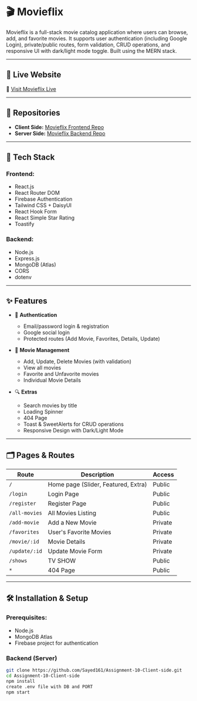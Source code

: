 # 🎬 Movieflix

Movieflix is a full-stack movie catalog application where users can browse, add, and favorite movies. It supports user authentication (including Google Login), private/public routes, form validation, CRUD operations, and responsive UI with dark/light mode toggle. Built using the MERN stack.

---

## 🚀 Live Website
🔗 [Visit Movieflix Live](https://movieflix-f2433.web.app/)

---

## 📁 Repositories

- **Client Side:** [Movieflix Frontend Repo](https://github.com/Sayed161/Assignment-10-Client-side)
- **Server Side:** [Movieflix Backend Repo](https://github.com/Sayed161/Assignment-10_server_side)

---

## 🔧 Tech Stack

### Frontend:
- React.js
- React Router DOM
- Firebase Authentication
- Tailwind CSS + DaisyUI
- React Hook Form
- React Simple Star Rating
- Toastify

### Backend:
- Node.js
- Express.js
- MongoDB (Atlas)
- CORS
- dotenv

---

## ✨ Features

- 🔐 **Authentication**
  - Email/password login & registration
  - Google social login
  - Protected routes (Add Movie, Favorites, Details, Update)

- 🎥 **Movie Management**
  - Add, Update, Delete Movies (with validation)
  - View all movies
  - Favorite and Unfavorite movies
  - Individual Movie Details

- 🔍 **Extras**
  - Search movies by title
  - Loading Spinner
  - 404 Page
  - Toast & SweetAlerts for CRUD operations
  - Responsive Design with Dark/Light Mode

---

## 🗂️ Pages & Routes

| Route                | Description                               | Access     |
|---------------------|-------------------------------------------|------------|
| `/`                 | Home page (Slider, Featured, Extra)       | Public     |
| `/login`            | Login Page                                | Public     |
| `/register`         | Register Page                             | Public     |
| `/all-movies`       | All Movies Listing                        | Public     |
| `/add-movie`        | Add a New Movie                           | Private    |
| `/favorites`        | User's Favorite Movies                    | Private    |
| `/movie/:id`        | Movie Details                             | Private    |
| `/update/:id`       | Update Movie Form                         | Private    |
| `/shows`            | TV SHOW                                   | Public     |
| `*`                 | 404 Page                                  | Public     |

---

## 🛠️ Installation & Setup

### Prerequisites:
- Node.js
- MongoDB Atlas
- Firebase project for authentication

### Backend (Server)

```bash
git clone https://github.com/Sayed161/Assignment-10-Client-side.git
cd Assignment-10-Client-side
npm install
create .env file with DB and PORT
npm start
